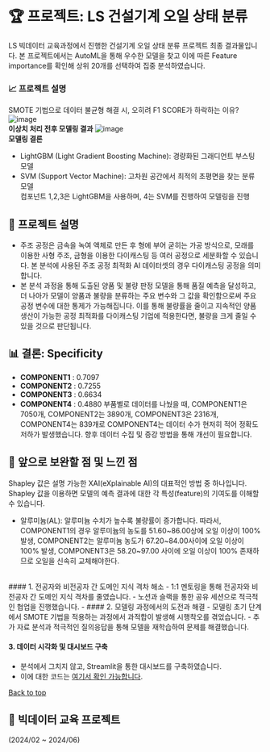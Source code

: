 <a name="top"></a>
# 🏆 프로젝트: LS 건설기계 오일 상태 분류

LS 빅데이터 교육과정에서 진행한 건설기계 오일 상태 분류 프로젝트 최종 결과물입니다. 본 프로젝트에서는 AutoML을 통해 우수한 모델을 찾고 이에 따른 Feature importance를 확인해 상위 20개를 선택하여 집중 분석하였습니다.

### 📈 프로젝트 설명
SMOTE 기법으로 데이터 불균형 해결 시, 오히려 F1 SCORE가 하락하는 이유?
![image](https://github.com/helloju817/LS_Construction-machinery-oil-Classification/assets/76280200/9c47c85a-c7d6-47e2-af45-4dc2aa596668)
<br>
**이상치 처리 전후 모델링 결과**
![image](https://github.com/helloju817/LS_Construction-machinery-oil-Classification/assets/76280200/1382b1f6-6d9b-4c71-a22f-cb5429415360)
<br>
**모델링 결론**
- LightGBM (Light Gradient Boosting Machine): 경량화된 그래디언트 부스팅 모델
- SVM (Support Vector Machine): 고차원 공간에서 최적의 초평면을 찾는 분류 모델         
컴포넌트 1,2,3은 LightGBM을 사용하며, 4는 SVM를 진행하여 모델링을 진행
  
## 📌 프로젝트 설명
- 주조 공정은 금속을 녹여 액체로 만든 후 형에 부어 굳히는 가공 방식으로, 모래를 이용한 사형 주조, 금형을 이용한 다이캐스팅 등 여러 공정으로 세분화할 수 있습니다. 본 분석에 사용된 주조 공정 최적화 AI 데이터셋의 경우 다이캐스팅 공정을 의미합니다.       
- 본 분석 과정을 통해 도출된 양품 및 불량 판정 모델을 통해 품질 예측을 달성하고, 더 나아가 모델이 양품과 불량을 분류하는 주요 변수와 그 값을 확인함으로써 주요 공정 변수에 대한 통제가 가능해집니다. 이를 통해 불량률을 줄이고 지속적인 양품 생산이 가능한 공정 최적화를 다이캐스팅 기업에 적용한다면, 불량을 크게 줄일 수 있을 것으로 판단됩니다.        

## 📊 결론: Specificity
- **COMPONENT1** : 0.7097
- **COMPONENT2** : 0.7255
- **COMPONENT3** : 0.6634
- **COMPONENT4** : 0.4880 
부품별로 데이터를 나눴을 때, COMPONENT1은 7050개, COMPONENT2는 3890개, COMPONENT3은 2316개, COMPONENT4는 839개로 COMPONENT4는 데이터 수가 현저히 적어 정확도 저하가 발생했습니다. 향후 데이터 수집 및 증강 방법을 통해 개선이 필요합니다.

## 🚀 앞으로 보완할 점 및 느낀 점
Shapley 값은 설명 가능한 XAI(eXplainable AI)의 대표적인 방법 중 하나입니다. Shapley 값을 이용하면 모델의 예측 결과에 대한 각 특성(feature)의 기여도를 이해할 수 있습니다.          
- 알루미늄(AL): 알루미늄 수치가 높수록 불량률이 증가합니다. 따라서, COMPONENT1의 경우 알루미늄의 농도를 51.60~86.00상에 오일 이상이 100% 발생, COMPONENT2는 알루미늄 농도가 67.20~84.00사이에 오일 이상이 100% 발생, COMPONENT3은 58.20~97.00 사이에 오일 이상이 100% 존재하므로 오일을 신속히 교체해야한다. 
<br>
#### 1. 전공자와 비전공자 간 도메인 지식 격차 해소
- 1:1 멘토링을 통해 전공자와 비전공자 간 도메인 지식 격차를 줄였습니다.
- 노션과 슬랙을 통한 공유 세션으로 적극적인 협업을 진행했습니다.
- 
#### 2. 모델링 과정에서의 도전과 해결
- 모델링 초기 단계에서 SMOTE 기법을 적용하는 과정에서 과적합이 발생해 시행착오를 겪었습니다.
- 추가 자료 분석과 적극적인 질의응답을 통해 모델을 재학습하여 문제를 해결했습니다.

#### 3. 데이터 시각화 및 대시보드 구축
- 분석에서 그치지 않고, Streamlit을 통한 대시보드를 구축하였습니다.
- 이에 대한 코드는 [여기서 확인 가능합니다](https://github.com/helloju817/ls_dashboard).
    
[Back to top](#top)

## 📅 빅데이터 교육 프로젝트
(2024/02 ~ 2024/06)


